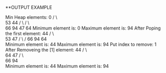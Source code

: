 **OUTPUT EXAMPLE

Min Heap elements:
       0
     /  \            
  53      44
 /  \    /  \    
66  94  47  64
Minimum element is: 0
Maximum element is: 94
After Poping the first element:
      44
     /  \            
  53      47
 /  \    /
66  94  64    
Minimum element is: 44
Maximum element is: 94
Put index to remove: 1
After Removeing the [1] element:
      44
     /  \            
  64      47
 /  \    
66  94        
Minimum element is: 44
Maximum element is: 94
